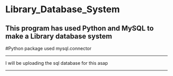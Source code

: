 # Library_Database_System

This program has used Python and MySQL to make a Library database system 
------------------------------------------------------------------------------

#Python package used
mysql.connector
______________________________________________________________________________

I will be uploading the sql database for this asap
______________________________________________________________________________
